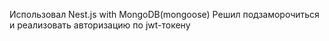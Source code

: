 Использовал Nest.js with MongoDB(mongoose)
Решил подзаморочиться и реализовать авторизацию по jwt-токену

